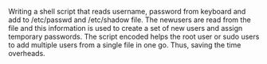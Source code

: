 Writing a shell script that reads username, password from keyboard and add to /etc/passwd and /etc/shadow file. The newusers are read from the file and this information is used to create a set of new users and assign temporary passwords. The script encoded helps the root user or sudo users to add multiple users from a single file in one go. Thus, saving  the time overheads. 

